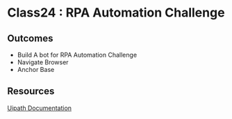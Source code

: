 # Class24 : RPA Automation Challenge  

## Outcomes

- Build A bot for RPA Automation Challenge
- Navigate Browser 
- Anchor Base


## Resources

[Uipath Documentation](https://docs.uipath.com/)
